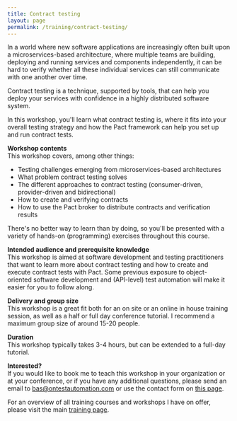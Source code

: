 ```yaml
---
title: Contract testing
layout: page
permalink: /training/contract-testing/
---
```

In a world where new software applications are increasingly often built upon a microservices-based architecture, where multiple teams are building, deploying and running services and components independently, it can be hard to verify whether all these individual services can still communicate with one another over time.

Contract testing is a technique, supported by tools, that can help you deploy your services with confidence in a highly distributed software system.

In this workshop, you'll learn what contract testing is, where it fits into your overall testing strategy and how the Pact framework can help you set up and run contract tests.

**Workshop contents**  
This workshop covers, among other things:

  * Testing challenges emerging from microservices-based architectures
  * What problem contract testing solves
  * The different approaches to contract testing (consumer-driven, provider-driven and bidirectional)
  * How to create and verifying contracts
  * How to use the Pact broker to distribute contracts and verification results

There's no better way to learn than by doing, so you'll be presented with a variety of hands-on (programming) exercises throughout this course.

**Intended audience and prerequisite knowledge**  
This workshop is aimed at software development and testing practitioners that want to learn more about contract testing and how to create and execute contract tests with Pact. Some previous exposure to object-oriented software development and (API-level) test automation will make it easier for you to follow along.

**Delivery and group size**  
This workshop is a great fit both for an on site or an online in house training session, as well as a half or full day conference tutorial. I recommend a maximum group size of around 15-20 people.

**Duration**  
This workshop typically takes 3-4 hours, but can be extended to a full-day tutorial.

**Interested?**  
If you would like to book me to teach this workshop in your organization or at your conference, or if you have any additional questions, please send an email to bas@ontestautomation.com or use the contact form on [this page](/contact/).

For an overview of all training courses and workshops I have on offer, please visit the main [training page](/training/).